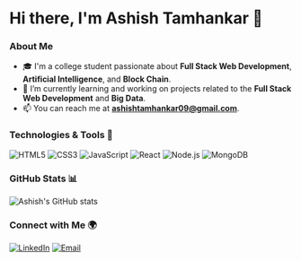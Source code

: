 # Hi there, I'm Ashish Tamhankar 👋

### About Me
- 🎓 I'm a college student passionate about **Full Stack Web Development**, **Artificial Intelligence**, and **Block Chain**.
- 🌱 I’m currently learning and working on projects related to the **Full Stack Web Development** and **Big Data**.
- 📫 You can reach me at **ashishtamhankar09@gmail.com**.


### Technologies & Tools 🔧
![HTML5](https://img.shields.io/badge/-HTML5-E34F26?style=flat&logo=html5&logoColor=white)
![CSS3](https://img.shields.io/badge/-CSS3-1572B6?style=flat&logo=css3&logoColor=white)
![JavaScript](https://img.shields.io/badge/-JavaScript-F7DF1E?style=flat&logo=javascript&logoColor=black)
![React](https://img.shields.io/badge/-React-61DAFB?style=flat&logo=react&logoColor=black)
![Node.js](https://img.shields.io/badge/-Node.js-339933?style=flat&logo=node.js&logoColor=white)
![MongoDB](https://img.shields.io/badge/-MongoDB-47A248?style=flat&logo=mongodb&logoColor=white)

### GitHub Stats 📊
![Ashish's GitHub stats](https://github-readme-stats.vercel.app/api?username=ashish-tamhankar&show_icons=true&theme=radical)

### Connect with Me 🌍
[![LinkedIn](https://img.shields.io/badge/-LinkedIn-blue?style=flat&logo=LinkedIn&logoColor=white)](https://linkedin.com/in/ashish-tamhankar)
[![Email](https://img.shields.io/badge/-Email-D14836?style=flat&logo=gmail&logoColor=white)](mailto:ashishtamhankar09@gmail.com)

